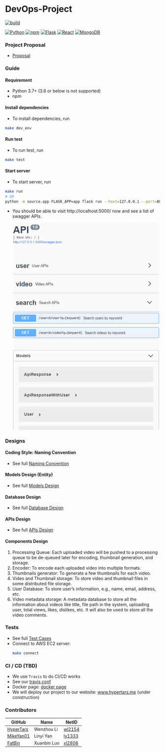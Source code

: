 # DevOps-Project
[![build](https://travis-ci.com/HyperTars/Online-Video-Platform.svg?token=btA3ungCKHqWzLxCoxT7&branch=master)](https://travis-ci.com/HyperTars/Online-Video-Platform)

[![Python](https://img.shields.io/badge/python-3.8-blue)](https://www.python.org/downloads/release/python-385/)
[![npm](https://img.shields.io/badge/npm-6.14.8-blue)](https://blog.npmjs.org/post/626732790304686080/release-6148)
[![Flask](https://img.shields.io/badge/Flask-1.1.2-blue)](https://pypi.org/project/Flask/)
[![React](https://img.shields.io/badge/React-16.14.0-blue)](https://reactjs.org/versions)
[![MongoDB](https://img.shields.io/badge/MongoDB-4.4-blue)](https://docs.mongodb.com/manual/release-notes/4.4/)
<!-- [Video.js](https://img.shields.io/badge/Video.js-7.8.4-blue) -->

<!-- [![coverage](https://img.shields.io/coveralls/github/HyperTars/Online-Video-Platform.svg)](https://github.com/HyperTars/Online-Video-Platform/blob/master/source/test.py) -->
<!-- [![stars](https://img.shields.io/github/stars/HyperTars/Online-Video-Platform.svg?style=plasticr)](https://github.com/HyperTars/Online-Video-Platform/stargazers) -->
<!-- [![commit activity](https://img.shields.io/github/commit-activity/y/HyperTars/Online-Video-Platform.svg?style=plasticr)](https://github.com/HyperTars/Online-Video-Platform/commits/master) -->
<!-- [![last commit](https://img.shields.io/github/last-commit/HyperTars/Online-Video-Platform.svg?style=plasticr)](https://github.com/HyperTars/Online-Video-Platform/commits/master) -->

### Project Proposal
- [Proposal](/documents/Proposal.md)
  
### Guide

#### Requirement
- Python 3.7+ (3.6 or below is not supported)
- npm

#### Install dependencies
- To install dependencies, run
```bash
make dev_env
```

#### Run test
- To run test, run
```bash
make test
```

#### Start server
- To start server, run
```bash
make run
# OR
python -m source.app FLASK_APP=app flask run --host=127.0.0.1 --port=8000
```

- You should be able to visit http://localhost:5000/ now and see a list of swagger APIs.

    ![API_Preview](documents/API_Swagger.png)


### Designs
#### Coding Style: Naming Convention
- See full [Naming Convention](/documents/NamingConventions.md)

#### Models Design (Entity)
- See full [Models Design](/documents/Models.md)

#### Database Design
- See full [Database Design](/documents/Database.md)

#### APIs Design
- See full [APIs Design](/documents/APIs.md)

#### Components Design
1. Processing Queue: Each uploaded video will be pushed to a processing queue to be de-queued later for encoding, thumbnail generation, and storage.
2. Encoder: To encode each uploaded video into multiple formats.
3. Thumbnails generator: To generate a few thumbnails for each video.
4. Video and Thumbnail storage: To store video and thumbnail files in some distributed file storage.
5. User Database: To store user’s information, e.g., name, email, address, etc.
6. Video metadata storage: A metadata database to store all the information about videos like title, file path in the system, uploading user, total views, likes, dislikes, etc. It will also be used to store all the video comments.


### Tests
- See full [Test Cases](/documents/Test.md)
- Connect to AWS EC2 server:
    ```bash
    make connect
    ```

### CI / CD (TBD)
- We use `Travis` to do CI/CD works
- See our [travis conf](.travis.yml)
- Docker page: [docker page](https://hub.docker.com/r/hypertars/online-video-platform)
- We will deploy our project to our website: www.hypertars.me (under construction)


### Contributors
  
  GitHub | Name | NetID
  --- | --- | ---
  [HyperTars](https://github.com/HyperTars) | Wenzhou Li | [wl2154](mailto:wl2154@nyu.edu)
  [MikeYan01](https://github.com/MikeYan01) | Linyi Yan | [ly1333](mailto:ly1333@nyu.edu)
  [FatBin](https://github.com/FatBin) | Xuanbin Luo | [xl2806](mailto:xl2806@nyu.edu)
